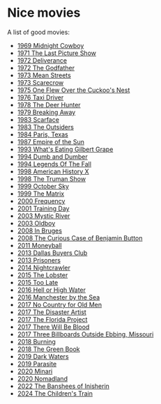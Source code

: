 # Nice movies
A list of good movies:

- [1969 Midnight Cowboy](https://en.wikipedia.org/wiki/Midnight_Cowboy)
- [1971 The Last Picture Show](https://en.wikipedia.org/wiki/The_Last_Picture_Show)
- [1972 Deliverance](https://en.wikipedia.org/wiki/Deliverance)
- [1972 The Godfather](https://en.wikipedia.org/wiki/The_Godfathers)
- [1973 Mean Streets](https://en.wikipedia.org/wiki/Mean_Streets)
- [1973 Scarecrow](https://en.wikipedia.org/wiki/Scarecrow_(1973_film))
- [1975 One Flew Over the Cuckoo's Nest](https://en.wikipedia.org/wiki/One_Flew_Over_the_Cuckoo%27s_Nest_(film))
- [1976 Taxi Driver](https://en.wikipedia.org/wiki/Taxi_Driver)
- [1978 The Deer Hunter](https://en.wikipedia.org/wiki/The_Deer_Hunter)
- [1979 Breaking Away](https://en.wikipedia.org/wiki/Breaking_Away)
- [1983 Scarface](https://en.wikipedia.org/wiki/Scarface_(1983_film))
- [1983 The Outsiders](https://en.wikipedia.org/wiki/The_Outsiders_(film))
- [1984 Paris, Texas](https://en.wikipedia.org/wiki/Paris,_Texas_(film))
- [1987 Empire of the Sun](https://en.wikipedia.org/wiki/Empire_of_the_Sun_(film))
- [1993 What's Eating Gilbert Grape](https://en.wikipedia.org/wiki/What's_Eating_Gilbert_Grape)
- [1994 Dumb and Dumber](https://en.wikipedia.org/wiki/Dumb_and_Dumber)
- [1994 Legends Of The Fall](https://en.wikipedia.org/wiki/Legends_of_the_Fall)
- [1998 American History X](https://en.wikipedia.org/wiki/American_History_X)
- [1998 The Truman Show](https://en.wikipedia.org/wiki/The_Truman_Show)
- [1999 October Sky](https://en.wikipedia.org/wiki/October_Sky)
- [1999 The Matrix](https://en.wikipedia.org/wiki/The_Matrix)
- [2000 Frequency](https://en.wikipedia.org/wiki/Frequency_(2000_film))
- [2001 Training Day](https://en.wikipedia.org/wiki/Training_Day)
- [2003 Mystic River](https://en.wikipedia.org/wiki/Mystic_River_(film))
- [2003 Oldboy](https://en.wikipedia.org/wiki/Oldboy_(2003_film))
- [2008 In Bruges](https://en.wikipedia.org/wiki/In_Bruges)
- [2008 The Curious Case of Benjamin Button](https://en.wikipedia.org/wiki/The_Curious_Case_of_Benjamin_Button_(film))
- [2011 Moneyball](https://en.wikipedia.org/wiki/Moneyball_(film))
- [2013 Dallas Buyers Club](https://en.wikipedia.org/wiki/Dallas_Buyers_Club)
- [2013 Prisoners](https://en.wikipedia.org/wiki/Prisoners_(2013_film))
- [2014 Nightcrawler](https://en.wikipedia.org/wiki/Nightcrawler_(film))
- [2015 The Lobster](https://en.wikipedia.org/wiki/The_Lobster)
- [2015 Too Late](https://en.wikipedia.org/wiki/Too_Late_(2015_film))
- [2016 Hell or High Water](https://en.wikipedia.org/wiki/Hell_or_High_Water_(film))
- [2016 Manchester by the Sea](https://en.wikipedia.org/wiki/Manchester_by_the_Sea_(film))
- [2017 No Country for Old Men](https://en.wikipedia.org/wiki/No_Country_for_Old_Men)
- [2017 The Disaster Artist](https://en.wikipedia.org/wiki/The_Disaster_Artist_(film))
- [2017 The Florida Project](https://en.wikipedia.org/wiki/The_Florida_Project)
- [2017 There Will Be Blood](https://en.wikipedia.org/wiki/There_Will_Be_Blood)
- [2017 Three Billboards Outside Ebbing, Missouri](https://en.wikipedia.org/wiki/Three_Billboards_Outside_Ebbing,_Missouri)
- [2018 Burning](https://en.wikipedia.org/wiki/Burning_(2018_film))
- [2018 The Green Book](https://en.wikipedia.org/wiki/Green_Book_(film))
- [2019 Dark Waters](https://en.wikipedia.org/wiki/Dark_Waters_(2019_film))
- [2019 Parasite](https://en.wikipedia.org/wiki/Parasite_(2019_film))
- [2020 Minari](https://en.wikipedia.org/wiki/Minari_(film))
- [2020 Nomadland](https://en.wikipedia.org/wiki/Nomadland)
- [2022 The Banshees of Inisherin](https://en.wikipedia.org/wiki/The_Banshees_of_Inisherin)
- [2024 The Children's Train](https://en.wikipedia.org/wiki/The_Children's_Train)
